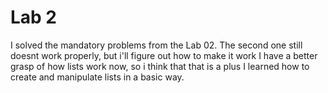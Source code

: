 # Lab 2

I solved the mandatory problems from the Lab 02. The second one still doesnt work properly, but i'll figure out how to make it work
I have a better grasp of how lists work now, so i think that that is a plus
I learned how to create and manipulate lists in a basic way.